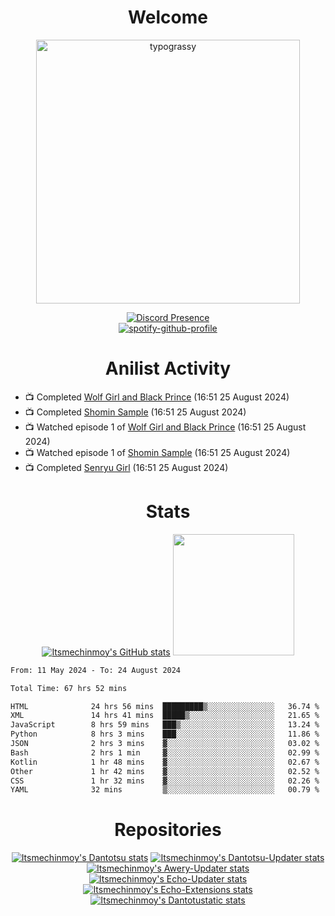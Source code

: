 <div align="center">

# Welcome
<a href="https://github.com/kawarimidoll/typograssy">
    <img alt="typograssy" src="https://typograssy.deno.dev/api?text=%E3%82%88%E3%81%86%E3%81%93%E3%81%9D%E3%81%BF%E3%81%AA%E3%81%95%E3%82%93%20-%20Itsmechinmoy--&&l0=none&l1=82d9d0&l2=027353&l3=038c4c&l4=01402e&bg=none&frame=none&speed=100&comment=" width="421.99">
</a>

[![Discord Presence](https://lanyard.cnrad.dev/api/523539866311720963?theme=dark&bg=Oe1116&animated=false&hideDiscrim=true&borderRadius=30px&hideActivity=whenNotUsed)](https://discord.com/users/523539866311720963)<br>
[![spotify-github-profile](https://spotify-github-profile.kittinanx.com/api/view?uid=31zczwoe3obxakjgkio7anubhkaq&cover_image=true&theme=novatorem&show_offline=true&background_color=121212&interchange=false&bar_color=53b14f&bar_color=ffffff&bar_color_cover=false)](https://spotify-github-profile.vercel.app/api/view?uid=31zczwoe3obxakjgkio7anubhkaq&redirect=true)
</div>

<div align="center">

# Anilist Activity
</div>
<!-- ANILIST_ACTIVITY:start -->

-   📺 Completed [Wolf Girl and Black Prince](https://anilist.co/anime/20701) (16:51 25 August 2024)
-   📺 Completed [Shomin Sample](https://anilist.co/anime/20771) (16:51 25 August 2024)
-   📺 Watched episode 1 of [Wolf Girl and Black Prince](https://anilist.co/anime/20701) (16:51 25 August 2024)
-   📺 Watched episode 1 of [Shomin Sample](https://anilist.co/anime/20771) (16:51 25 August 2024)
-   📺 Completed [Senryu Girl](https://anilist.co/anime/106051) (16:51 25 August 2024)

<!-- ANILIST_ACTIVITY:end -->
<div align="center">
    
# Stats
[![Itsmechinmoy's GitHub stats](https://github-readme-stats.vercel.app/api?username=itsmechinmoy&show_icons=true&theme=algolia)](https://github.com/anuraghazra/github-readme-stats)
<img src="https://github-readme-stackoverflow.vercel.app/?userID=25004176&theme=dark" height="194"/>
</div>
<!--START_SECTION:waka-->

```txt
From: 11 May 2024 - To: 24 August 2024

Total Time: 67 hrs 52 mins

HTML              24 hrs 56 mins  █████████▒░░░░░░░░░░░░░░░   36.74 %
XML               14 hrs 41 mins  █████▒░░░░░░░░░░░░░░░░░░░   21.65 %
JavaScript        8 hrs 59 mins   ███▒░░░░░░░░░░░░░░░░░░░░░   13.24 %
Python            8 hrs 3 mins    ███░░░░░░░░░░░░░░░░░░░░░░   11.86 %
JSON              2 hrs 3 mins    ▓░░░░░░░░░░░░░░░░░░░░░░░░   03.02 %
Bash              2 hrs 1 min     ▓░░░░░░░░░░░░░░░░░░░░░░░░   02.99 %
Kotlin            1 hr 48 mins    ▓░░░░░░░░░░░░░░░░░░░░░░░░   02.67 %
Other             1 hr 42 mins    ▓░░░░░░░░░░░░░░░░░░░░░░░░   02.52 %
CSS               1 hr 32 mins    ▓░░░░░░░░░░░░░░░░░░░░░░░░   02.26 %
YAML              32 mins         ▒░░░░░░░░░░░░░░░░░░░░░░░░   00.79 %
```

<!--END_SECTION:waka-->
<div align="center">

# Repositories
[![Itsmechinmoy's Dantotsu stats](https://github-readme-stats.vercel.app/api/pin/?username=itsmechinmoy&repo=dantotsu&show_icons=true&theme=algolia&description_lines_count=1)](https://github.com/itsmechinmoy/dantotsu)
[![Itsmechinmoy's Dantotsu-Updater stats](https://github-readme-stats.vercel.app/api/pin/?username=itsmechinmoy&repo=dantotsu-updater&show_icons=true&theme=algolia&description_lines_count=1)](https://github.com/itsmechinmoy/dantotsu-updater)
[![Itsmechinmoy's Awery-Updater stats](https://github-readme-stats.vercel.app/api/pin/?username=itsmechinmoy&repo=awery-updater&show_icons=true&theme=algolia&description_lines_count=1)](https://github.com/itsmechinmoy/awery-updater)
[![Itsmechinmoy's Echo-Updater stats](https://github-readme-stats.vercel.app/api/pin/?username=itsmechinmoy&repo=echo-updater&show_icons=true&theme=algolia&description_lines_count=1)](https://github.com/itsmechinmoy/echo-updater)
[![Itsmechinmoy's Echo-Extensions stats](https://github-readme-stats.vercel.app/api/pin/?username=itsmechinmoy&repo=echo-extensions&show_icons=true&theme=algolia&description_lines_count=1)](https://github.com/itsmechinmoy/echo-extensions)
[![Itsmechinmoy's Dantotustatic stats](https://github-readme-stats.vercel.app/api/pin/?username=itsmechinmoy&repo=dantotustatic&show_icons=true&theme=algolia&description_lines_count=1)](https://github.com/itsmechinmoy/dantotustatic)
</div>
